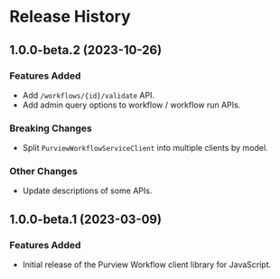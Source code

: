 # Release History

## 1.0.0-beta.2 (2023-10-26)

### Features Added

- Add `/workflows/{id}/validate` API.
- Add admin query options to workflow / workflow run APIs.

### Breaking Changes

- Split `PurviewWorkflowServiceClient` into multiple clients by model.

### Other Changes

- Update descriptions of some APIs.

## 1.0.0-beta.1 (2023-03-09)

### Features Added

- Initial release of the Purview Workflow client library for JavaScript.
